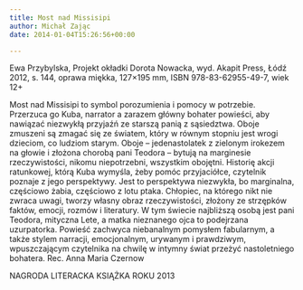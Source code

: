```yaml
---
title: Most nad Missisipi
author: Michał Zając
date: 2014-01-04T15:26:56+00:00

---
```

Ewa Przybylska, Projekt okładki Dorota Nowacka, wyd. Akapit Press, Łódź 2012, s. 144, oprawa miękka, 127&#215;195 mm, ISBN 978-83-62955-49-7, wiek 12+

Most nad Missisipi to symbol porozumienia i pomocy w potrzebie. Przerzuca go Kuba, narrator a zarazem główny bohater powieści, aby nawiązać niezwykłą przyjaźń ze starszą panią z sąsiedztwa. Oboje zmuszeni są zmagać się ze światem, który w równym stopniu jest wrogi dzieciom, co ludziom starym. Oboje – jedenastolatek z zielonym irokezem na głowie i złożona chorobą pani Teodora – bytują na marginesie rzeczywistości, nikomu niepotrzebni, wszystkim obojętni. Historię akcji ratunkowej, którą Kuba wymyśla, żeby pomóc przyjaciółce, czytelnik poznaje z jego perspektywy. Jest to perspektywa niezwykła, bo marginalna, częściowo żabia, częściowo z lotu ptaka. Chłopiec, na którego nikt nie zwraca uwagi, tworzy własny obraz rzeczywistości, złożony ze strzępków faktów, emocji, rozmów i literatury. W tym świecie najbliższą osobą jest pani Teodora, mityczna Lete, a matka nieznanego ojca to podejrzana uzurpatorka. Powieść zachwyca niebanalnym pomysłem fabularnym, a także stylem narracji, emocjonalnym, urywanym i prawdziwym, wpuszczającym czytelnika na chwilę w intymny świat przeżyć nastoletniego bohatera. Rec. Anna Maria Czernow
  
NAGRODA LITERACKA KSIĄŻKA ROKU 2013
